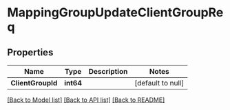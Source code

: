 # MappingGroupUpdateClientGroupReq

## Properties
Name | Type | Description | Notes
------------ | ------------- | ------------- | -------------
**ClientGroupId** | **int64** |  | [default to null]

[[Back to Model list]](../README.md#documentation-for-models) [[Back to API list]](../README.md#documentation-for-api-endpoints) [[Back to README]](../README.md)


